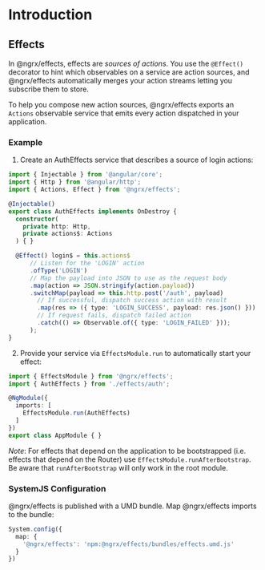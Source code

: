 # Introduction

## Effects
In @ngrx/effects, effects are _sources of actions_. You use the `@Effect()`
decorator to hint which observables on a service are action sources, and
@ngrx/effects automatically merges your action streams letting you
subscribe them to store.

To help you compose new action sources, @ngrx/effects exports an `Actions`
observable service that emits every action dispatched in your application.


### Example
1. Create an AuthEffects service that describes a source of login actions:
  ```ts
  import { Injectable } from '@angular/core';
  import { Http } from '@angular/http';
  import { Actions, Effect } from '@ngrx/effects';

  @Injectable()
  export class AuthEffects implements OnDestroy {
    constructor(
      private http: Http,
      private actions$: Actions
    ) { }

    @Effect() login$ = this.actions$
        // Listen for the 'LOGIN' action
        .ofType('LOGIN')
        // Map the payload into JSON to use as the request body
        .map(action => JSON.stringify(action.payload))
        .switchMap(payload => this.http.post('/auth', payload)
          // If successful, dispatch success action with result
          .map(res => ({ type: 'LOGIN_SUCCESS', payload: res.json() }))
          // If request fails, dispatch failed action
          .catch(() => Observable.of({ type: 'LOGIN_FAILED' }));
        );
  }
  ```

2. Provide your service via `EffectsModule.run` to automatically start your effect:
  ```ts
  import { EffectsModule } from '@ngrx/effects';
  import { AuthEffects } from './effects/auth';

  @NgModule({
    imports: [
      EffectsModule.run(AuthEffects)
    ]
  })
  export class AppModule { }
  ```
  *Note*: For effects that depend on the application to be bootstrapped (i.e.
  effects that depend on the Router) use `EffectsModule.runAfterBootstrap`. Be
  aware that `runAfterBootstrap` will only work in the root module.


### SystemJS Configuration
@ngrx/effects is published with a UMD bundle. Map @ngrx/effects imports to the
bundle:

```ts
System.config({
  map: {
    '@ngrx/effects': 'npm:@ngrx/effects/bundles/effects.umd.js'
  }
})
```
